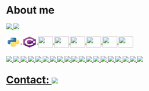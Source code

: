 <!-- Video tutorial: https://www.youtube.com/watch?v=TsaLQAetPLU -->
<!-- Link del git con imagenes y estilos: https://github.com/alexandresanlim/Badges4-README.md-Profile -->
<!-- Link de los iconos: https://devicon.dev/ -->
<!--  -->

# About me

<div>
  <a href="https://github.com/L3C74M0">
  <img height="180em" src="https://github-readme-stats.vercel.app/api?username=L3C74M0&show_icons=true&theme=dracula&include_all_commits=true&count_private=true" />
  <img height="180em" src="https://github-readme-stats.vercel.app/api/top-langs/?username=L3C74M0&layout=compact&langs_count=7&theme=dracula" />
</div>
<div style="display: inline_block"><br>
  <img align="center" height="30" width="40" src="https://raw.githubusercontent.com/devicons/devicon/master/icons/python/python-original.svg" />
  <img align="center" height="30" width="40" src="https://raw.githubusercontent.com/devicons/devicon/master/icons/csharp/csharp-original.svg" />
  <img align="center" height="30" width="40" src="https://cdn.jsdelivr.net/gh/devicons/devicon/icons/java/java-original.svg" />
  <img align="center" height="30" width="40" src="https://cdn.jsdelivr.net/gh/devicons/devicon/icons/react/react-original.svg" />
  <img align="center" height="30" width="40" src="https://cdn.jsdelivr.net/gh/devicons/devicon/icons/javascript/javascript-plain.svg"/ >
  <img align="center" height="30" width="40" src="https://cdn.jsdelivr.net/gh/devicons/devicon/icons/django/django-plain.svg" />
  <img align="center" height="30" width="40" src="https://cdn.jsdelivr.net/gh/devicons/devicon/icons/html5/html5-original.svg" />
  <img align="center" height="30" width="40" src="https://cdn.jsdelivr.net/gh/devicons/devicon/icons/css3/css3-original.svg" />       
</div>
  
  ###
  
<div>
  <img src="https://img.shields.io/badge/GIT-E44C30?style=for-the-badge&logo=git&logoColor=white" target="_blank">
  <img src="https://img.shields.io/badge/Linux-FCC624?style=for-the-badge&logo=linux&logoColor=black" target="_blank">
  <img src=" https://img.shields.io/badge/Spring_Boot-F2F4F9?style=for-the-badge&logo=spring-boot" target="_blank">
  <img src="https://img.shields.io/badge/Visual_Studio-5C2D91?style=for-the-badge&logo=visual%20studio&logoColor=white" target="_blank">
  <img src="https://img.shields.io/badge/VSCode-0078D4?style=for-the-badge&logo=visual%20studio%20code&logoColor=white" target="_blank">
  <img src="https://img.shields.io/badge/PostgreSQL-316192?style=for-the-badge&logo=postgresql&logoColor=white" target="_blank">
  <img src="https://img.shields.io/badge/GNU%20Bash-4EAA25?style=for-the-badge&logo=GNU%20Bash&logoColor=white" target="_blank">  
  <img src="https://img.shields.io/badge/Eclipse-2C2255?style=for-the-badge&logo=eclipse&logoColor=white" target="_blank">
  <img src="https://img.shields.io/badge/Spring-6DB33F?style=for-the-badge&logo=spring&logoColor=white" target="_blank">
  <img src="https://img.shields.io/badge/Spring_Boot-F2F4F9?style=for-the-badge&logo=spring-boot" target="_blank">
  <img src="https://img.shields.io/badge/powershell-5391FE?style=for-the-badge&logo=powershell&logoColor=white" target="_blank">
  <img src="https://img.shields.io/badge/Slack-4A154B?style=for-the-badge&logo=slack&logoColor=white" target="_blank">
  <img src="https://img.shields.io/badge/Jira-0052CC?style=for-the-badge&logo=Jira&logoColor=white" target="_blank">
  <img src="https://img.shields.io/badge/Trello-0052CC?style=for-the-badge&logo=trello&logoColor=white" target="_blank">
  <img src="https://img.shields.io/badge/Bitbucket-0747a6?style=for-the-badge&logo=bitbucket&logoColor=white" target="_blank">
  <img src="https://img.shields.io/badge/conda-342B029.svg?&style=for-the-badge&logo=anaconda&logoColor=white" target="_blank">
  <img src="https://img.shields.io/badge/Android_Studio-3DDC84?style=for-the-badge&logo=android-studio&logoColor=white" target="_blank">
  <img src="https://img.shields.io/badge/Colab-F9AB00?style=for-the-badge&logo=googlecolab&color=525252" target="_blank">
  <img src="https://img.shields.io/badge/Unity-100000?style=for-the-badge&logo=unity&logoColor=white" target="_blank">
</div>
  
  ##
  
  <!-- ![Snake animation](https://github.com/L3C74M0/L3C74M0/blob/output/github-contribution-grid-snake.svg) -->
  <!-- ![snake gif](https://github.com/L3C74M0/L3C74M0/blob/output/github-contribution-grid-snake.gif) -->

<div>
  <h1 style="display: table-cell; vertical-align: middle;">
    Contact:
    <a href="https://www.linkedin.com/in/l3c74m0" target="_blank"><img src="https://img.shields.io/badge/-LinkedIn-%230077B5?style=for-the-badge&logo=linkedin&logoColor=white" target="_blank"></a>  
  </h1>
</div>

